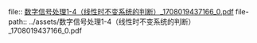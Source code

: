 file:: [数字信号处理1-4（线性时不变系统的判断）_1708019437166_0.pdf](../assets/数字信号处理1-4（线性时不变系统的判断）_1708019437166_0.pdf)
file-path:: ../assets/数字信号处理1-4（线性时不变系统的判断）_1708019437166_0.pdf
